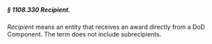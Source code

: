 ##### § 1108.330 Recipient. #####

*Recipient* means an entity that receives an award directly from a DoD Component. The term does not include subrecipients.